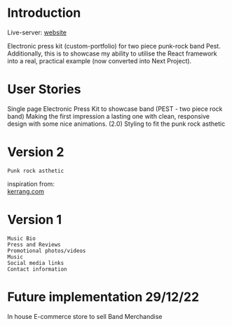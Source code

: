 # Introduction

Live-server: [website](https://pest-epk-website2-0.vercel.app/)

Electronic press kit (custom-portfolio) for two piece punk-rock band Pest. Additionally, this is to showcase my ability to utilise the React framework into a real, practical example (now converted into Next Project).

# User Stories

Single page Electronic Press Kit to showcase band (PEST - two piece rock band)
Making the first impression a lasting one with clean, responsive design with some nice animations.
(2.0) Styling to fit the punk rock asthetic

# Version 2

    Punk rock asthetic

inspiration from:  
[kerrang.com](https://www.kerrang.com/)

# Version 1

    Music Bio
    Press and Reviews
    Promotional photos/videos
    Music
    Social media links
    Contact information

# Future implementation 29/12/22

In house E-commerce store to sell Band Merchandise
